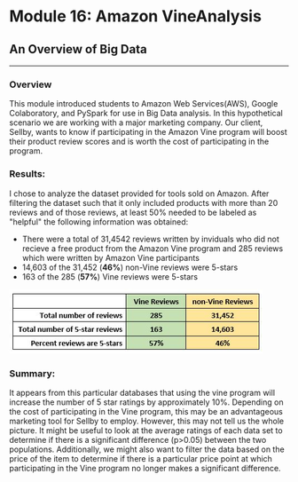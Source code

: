 # Module 16:  Amazon VineAnalysis
## An Overview of Big Data 
---

### Overview
This module introduced students to Amazon Web Services(AWS), Google Colaboratory, and PySpark for use in Big Data analysis. In this hypothetical scenario we are working with a major marketing company.  Our client, Sellby, wants to know if participating in the Amazon Vine program will boost their product review scores and is worth the cost of participating in the program.    

### Results: 
I chose to analyze the dataset provided for tools sold on Amazon.  After filtering the dataset such that it only included products with more than 20 reviews and of those reviews, at least 50% needed to be labeled as "helpful" the following information was obtained:

- There were a total of 31,4542 reviews written by inviduals who did not recieve a free product from the Amazon Vine program and 285 reviews which were written by Amazon Vine participants
- 14,603 of the 31,452 (**46%**) non-Vine reviews were 5-stars
- 163 of the 285 (**57%**) Vine reviews were 5-stars


![data table](https://github.com/murphyk2021/Amazon_Vine_Analysis/blob/bdf98a65ea7860d853aaa0bc0d87ea1c54166a80/results_1.JPG)


### Summary: 
It appears from this particular databases that using the vine program will increase the number of 5 star ratings by approximately 10%.  Depending on the cost of participating in the Vine program, this may be an advantageous marketing tool for Sellby to employ.  However, this may not tell us the whole picture.  It might be useful to look at the average ratings of each data set to determine if there is a significant difference (p>0.05) between the two populations.  Additionally, we might also want to filter the data based on the price of the item to determine if there is a particular price point at which participating in the Vine program no longer makes a significant difference. 

